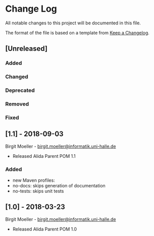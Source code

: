 # Change Log
All notable changes to this project will be documented in this file.

The format of the file is based on a template from [Keep a Changelog](http://keepachangelog.com/).

## [Unreleased]
### Added

### Changed

### Deprecated

### Removed

### Fixed

## [1.1] - 2018-09-03
Birgit Moeller - <birgit.moeller@informatik.uni-halle.de>
- Released Alida Parent POM 1.1

### Added
- new Maven profiles:
 - no-docs: skips generation of documentation
 - no-tests: skips unit tests 

## [1.0] - 2018-03-23
Birgit Moeller - <birgit.moeller@informatik.uni-halle.de>
- Released Alida Parent POM 1.0
